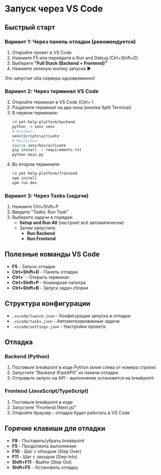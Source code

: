 # Запуск через VS Code

## Быстрый старт

### Вариант 1: Через панель отладки (рекомендуется)
1. Откройте проект в VS Code
2. Нажмите F5 или перейдите в Run and Debug (Ctrl+Shift+D)
3. Выберите **"Full Stack (Backend + Frontend)"**
4. Нажмите зеленую кнопку запуска ▶️

Это запустит оба сервера одновременно!

### Вариант 2: Через терминал VS Code
1. Откройте терминал в VS Code (Ctrl+`)
2. Разделите терминал на два окна (кнопка Split Terminal)
3. В первом терминале:
   ```bash
   cd pet-help-platform/backend
   python -m venv venv
   # Windows:
   venv\Scripts\activate
   # Mac/Linux:
   source venv/bin/activate
   pip install -r requirements.txt
   python main.py
   ```
4. Во втором терминале:
   ```bash
   cd pet-help-platform/frontend
   npm install
   npm run dev
   ```

### Вариант 3: Через Tasks (задачи)
1. Нажмите Ctrl+Shift+P
2. Введите "Tasks: Run Task"
3. Выберите задачи в порядке:
   - **Setup and Run All** (настроит всё автоматически)
   - Затем запустите:
     - **Run Backend**
     - **Run Frontend**

## Полезные команды VS Code

- **F5** - Запуск отладки
- **Ctrl+Shift+D** - Панель отладки
- **Ctrl+`** - Открыть терминал
- **Ctrl+Shift+P** - Командная палитра
- **Ctrl+Shift+B** - Запуск задач сборки

## Структура конфигурации

- `.vscode/launch.json` - Конфигурации запуска и отладки
- `.vscode/tasks.json` - Автоматизированные задачи
- `.vscode/settings.json` - Настройки проекта

## Отладка

### Backend (Python)
1. Поставьте breakpoint в коде Python (клик слева от номера строки)
2. Запустите "Backend (FastAPI)" из панели отладки
3. Отправьте запрос на API - выполнение остановится на breakpoint

### Frontend (JavaScript/TypeScript)
1. Поставьте breakpoint в коде
2. Запустите "Frontend (Next.js)"
3. Откройте браузер - отладка будет работать в VS Code

## Горячие клавиши для отладки
- **F9** - Поставить/убрать breakpoint
- **F5** - Продолжить выполнение
- **F10** - Шаг с обходом (Step Over)
- **F11** - Шаг с заходом (Step Into)
- **Shift+F11** - Выйти (Step Out)
- **Shift+F5** - Остановить отладку